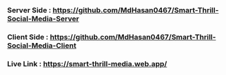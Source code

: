 ### Server Side : https://github.com/MdHasan0467/Smart-Thrill-Social-Media-Server
### Client Side : https://github.com/MdHasan0467/Smart-Thrill-Social-Media-Client
### Live Link : https://smart-thrill-media.web.app/

